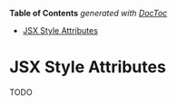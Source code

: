 <!-- START doctoc generated TOC please keep comment here to allow auto update -->
<!-- DON'T EDIT THIS SECTION, INSTEAD RE-RUN doctoc TO UPDATE -->
**Table of Contents**  *generated with [DocToc](https://github.com/thlorenz/doctoc)*

- [JSX Style Attributes](#jsx-style-attributes)

<!-- END doctoc generated TOC please keep comment here to allow auto update -->

# JSX Style Attributes

TODO